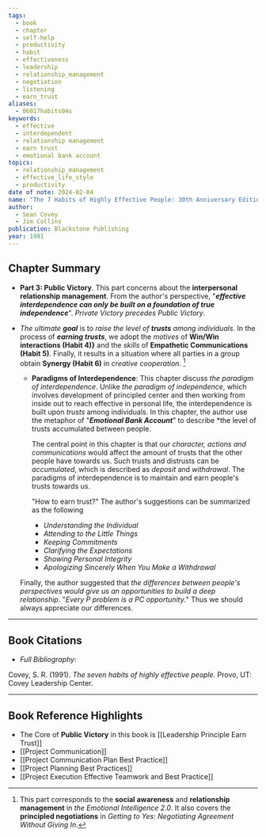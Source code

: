 ```yaml
---
tags:
  - book
  - chapter
  - self-help
  - productivity
  - habit
  - effectiveness
  - leadership
  - relationship_management
  - negotiation
  - listening
  - earn_trust
aliases:
  - 06017habits04s
keywords:
  - effective
  - interdependent
  - relationship management
  - earn trust
  - emotional bank account
topics:
  - relationship_management
  - effective_life_style
  - productivity
date of note: 2024-02-04
name: "The 7 Habits of Highly Effective People: 30th Anniversary Edition"
author:
  - Sean Covey
  - Jim Collins
publication: Blackstone Publishing
year: 1991
---
```


## Chapter Summary

- **Part 3: Public Victory**. This part concerns about the **interpersonal relationship management**. From the author's perspective, "***effective interdependence can only be built on a foundation of true independence***". *Private Victory precedes Public Victory*. 
  
- *The ultimate **goal*** is to *raise the level of **trusts** among individuals*. In the process of ***earning trusts***, we adopt the *motives* of **Win/Win interactions (Habit 4)}** and the *skills* of **Empathetic Communications (Habit 5)**. Finally, it results in a situation where all parties in a group obtain **Synergy (Habit 6)** in *creative cooperation*. [^1]
  
	- **Paradigms of Interdependence**: This chapter discuss *the paradigm of interdependence*. Unlike *the paradigm of independence*, which involves development of principled center and then working from inside out to reach effective in personal life, the interdependence is built upon *trusts* among individuals. In this chapter, the author use the metaphor of "***Emotional Bank Account***" to describe *the level of trusts accumulated between people. 
	  
	  The central point in this chapter is that our *character, actions and communications* would affect the amount of trusts that the other people have towards us. Such trusts and distrusts can be *accumulated*, which is described as *deposit* and *withdrawal*. The paradigms of interdependence is to maintain and earn people's trusts towards us. 
	  
	  "How to earn trust?" The author's suggestions can be summarized as the following 
		- *Understanding the Individual*
		- *Attending to the Little Things*
		- *Keeping Commitments*
		- *Clarifying the Expectations*
		- *Showing Personal Integrity*
		- *Apologizing Sincerely When You Make a Withdrawal*
		  
	Finally, the author suggested that *the differences between people's perspectives would give us an opportunities to build a deep relationship*. "_Every P problem is a PC opportunity._" Thus we should always appreciate our differences.



[^1]: This part corresponds to the **social awareness** and **relationship management** in *the Emotional Intelligence 2.0*. It also covers the **principled negotiations** in *Getting to Yes: Negotiating Agreement Without Giving In*.

----------
## Book Citations

- *Full Bibliography*:

Covey, S. R. (1991). _The seven habits of highly effective people_. Provo, UT: Covey Leadership Center.

-----------
##  Book Reference Highlights

- The Core of **Public Victory** in this book is [[Leadership Principle Earn Trust]]
- [[Project Communication]]
- [[Project Communication Plan Best Practice]]
- [[Project Planning Best Practices]]
- [[Project Execution Effective Teamwork and Best Practice]]
